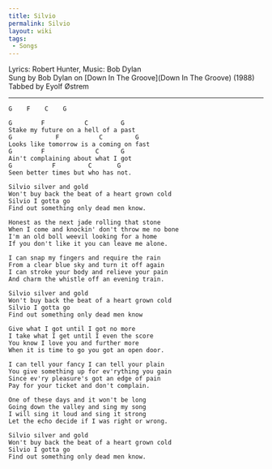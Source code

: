 ```yaml
---
title: Silvio
permalink: Silvio
layout: wiki
tags:
 - Songs
---
```


Lyrics: Robert Hunter, Music: Bob Dylan  
Sung by Bob Dylan on [Down In The Groove](Down In The Groove)
(1988)  
Tabbed by Eyolf Østrem

* * * * *

    G    F    C    G

    G        F           C         G
    Stake my future on a hell of a past
    G            F           C         G
    Looks like tomorrow is a coming on fast
    G        F              C      G
    Ain't complaining about what I got
    G           F         C       G
    Seen better times but who has not.

    Silvio silver and gold
    Won't buy back the beat of a heart grown cold
    Silvio I gotta go
    Find out something only dead men know.

    Honest as the next jade rolling that stone
    When I come and knockin' don't throw me no bone
    I'm an old boll weevil looking for a home
    If you don't like it you can leave me alone.

    I can snap my fingers and require the rain
    From a clear blue sky and turn it off again
    I can stroke your body and relieve your pain
    And charm the whistle off an evening train.

    Silvio silver and gold
    Won't buy back the beat of a heart grown cold
    Silvio I gotta go
    Find out something only dead men know

    Give what I got until I got no more
    I take what I get until I even the score
    You know I love you and further more
    When it is time to go you got an open door.

    I can tell your fancy I can tell your plain
    You give something up for ev'rything you gain
    Since ev'ry pleasure's got an edge of pain
    Pay for your ticket and don't complain.

    One of these days and it won't be long
    Going down the valley and sing my song
    I will sing it loud and sing it strong
    Let the echo decide if I was right or wrong.

    Silvio silver and gold
    Won't buy back the beat of a heart grown cold
    Silvio I gotta go
    Find out something only dead men know.
